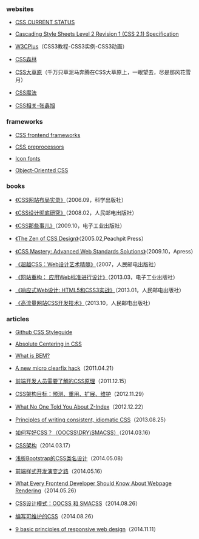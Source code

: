 ### websites

- [CSS CURRENT STATUS](http://www.w3.org/standards/techs/css#w3c_all)

- [Cascading Style Sheets Level 2 Revision 1 (CSS 2.1) Specification](http://www.w3.org/TR/CSS2/)

- [W3CPlus](http://www.w3cplus.com/)（CSS3教程-CSS3实例-CSS3动画）

- [CSS森林](http://www.cssforest.org/)

- [CSS大草原](https://github.com/yisibl/blog/issues)（千万只草泥马奔腾在CSS大草原上，一眼望去，尽是那风花雪月）

- [CSS魔法](https://github.com/cssmagic/blog/issues)

- [CSS相关-张鑫旭](http://www.zhangxinxu.com/wordpress/category/css/)

### frameworks

- [CSS frontend frameworks](http://usablica.github.io/front-end-frameworks/compare.html?v=2.0)

- [CSS preprocessors](https://github.com/showcases/css-preprocessors)

- [Icon fonts](https://github.com/showcases/icon-fonts)

- [Object-Oriented CSS](http://oocss.org/)

### books

- [《CSS网站布局实录》](http://book.douban.com/subject/1873926/)（2006.09，科学出版社）

- [《CSS设计彻底研究》](http://book.douban.com/subject/2984164/)（2008.02，人民邮电出版社）

- [《CSS那些事儿》](http://book.douban.com/subject/4117497/)（2009.10，电子工业出版社）

- [《The Zen of CSS Design》](http://book.douban.com/subject/1416882/)（2005.02,Peachpit Press）

- [《CSS Mastery: Advanced Web Standards Solutions》](http://book.douban.com/subject/3887227/)（2009.10，Apress）

- [《超越CSS：Web设计艺术精髓》](http://book.douban.com/subject/2345964/)（2007，人民邮电出版社）

- [《网站重构： 应用Web标准进行设计》](http://book.douban.com/subject/6011420/)（2013.03，电子工业出版社）

- [《响应式Web设计: HTML5和CSS3实战》](http://book.douban.com/subject/20390374/)（2013.01，人民邮电出版社）

- [《高流量网站CSS开发技术》](http://book.douban.com/subject/25719314/)（2013.10，人民邮电出版社）

### articles

- [Github CSS Styleguide](https://github.com/styleguide/css)

- [Absolute Centering in CSS](http://codepen.io/shshaw/full/gEiDt)

- [What is BEM?](http://bem.github.io/bem-method/html/all.en.html)

- [A new micro clearfix hack](http://nicolasgallagher.com/micro-clearfix-hack/)（2011.04.21）

- [前端开发人员需要了解的CSS原理](http://blog.jobbole.com/10011/)（2011.12.15）

- [CSS架构目标：预测、重用、扩展、维护](http://www.csdn.net/article/2012-11-30/2812325-CSS-Architecture)（2012.11.29）

- [What No One Told You About Z-Index](http://philipwalton.com/articles/what-no-one-told-you-about-z-index/)（2012.12.22）

- [Principles of writing consistent, idiomatic CSS](https://github.com/necolas/idiomatic-css)（2013.08.25）

- [如何写好CSS？（OOCSS\DRY\SMACSS）](http://www.tychio.net/tech/2014/03/16/css-principle.html)（2014.03.16）

- [CSS架构](http://aibusy.com/blog/?p=80)（2014.03.17）

- [浅析Bootstrap的CSS类名设计](http://blog.jobbole.com/67276/)（2014.05.08）

- [前端样式开发演变之路](http://www.slideshare.net/firede/ss-34756129)（2014.05.16）

- [What Every Frontend Developer Should Know About Webpage Rendering](http://frontendbabel.info/articles/webpage-rendering-101)（2014.05.26）

- [CSS设计模式：OOCSS 和 SMACSS](http://blog.jobbole.com/76030/)（2014.08.26）

- [编写可维护的CSS](http://blog.jobbole.com/76032/)（2014.08.26）

- [9 basic principles of responsive web design](http://blog.froont.com/9-basic-principles-of-responsive-web-design/)（2014.11.11）